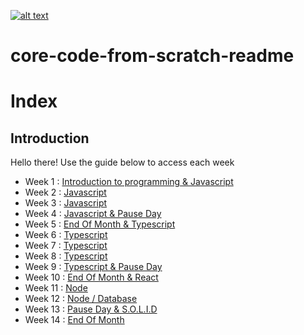 <a href="https://www.core-code.io/">

![alt text](https://uploads-ssl.webflow.com/5eb2f56932c3562feab232e3/5f73550d00249e7e96c9f3de_Logo.png "corecodeio")

</a>

# core-code-from-scratch-readme

# Index

## Introduction

<p>Hello there! Use the guide below to access each week</p>

- Week 1 : [Introduction to programming & Javascript](src/Week1.md)
- Week 2 : [Javascript]()
- Week 3 : [Javascript]()
- Week 4 : [Javascript & Pause Day]()
- Week 5 : [End Of Month & Typescript]()
- Week 6 : [Typescript]()
- Week 7 : [Typescript]()
- Week 8 : [Typescript]()
- Week 9 : [Typescript & Pause Day]()
- Week 10 : [End Of Month & React]()
- Week 11 : [Node]()
- Week 12 : [Node / Database]()
- Week 13 : [Pause Day & S.O.L.I.D]()
- Week 14 : [End Of Month]()
